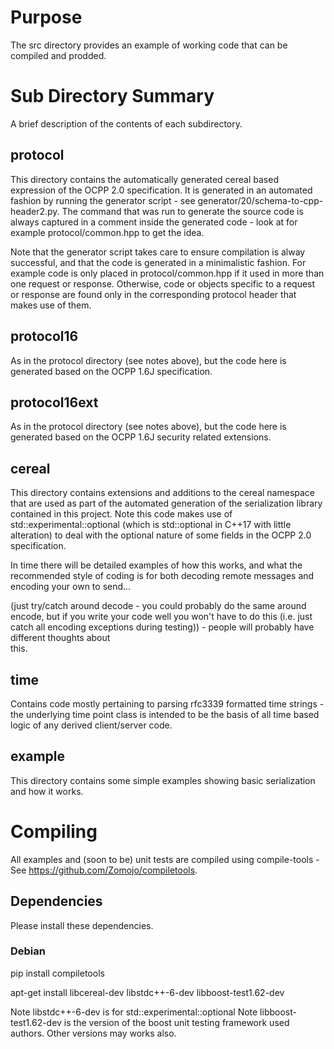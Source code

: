 # Purpose

The src directory provides an example of working code that can be compiled and
prodded.

# Sub Directory Summary

A brief description of the contents of each subdirectory.

## protocol

This directory contains the automatically generated cereal based expression of
the OCPP 2.0 specification. It is generated in an automated fashion by running 
the generator script - see generator/20/schema-to-cpp-header2.py. The command
that was run to generate the source code is always captured in a comment inside
the generated code - look at for example protocol/common.hpp to get the idea.

Note that the generator script takes care to ensure compilation is alway successful,
and that the code is generated in a minimalistic fashion. For example code is only
placed in protocol/common.hpp if it used in more than one request or response.
Otherwise, code or objects specific to a request or response are found only in the 
corresponding protocol header that makes use of them.

## protocol16

As in the protocol directory (see notes above), but the code here is generated
based on the OCPP 1.6J specification.

## protocol16ext

As in the protocol directory (see notes above), but the code here is generated
based on the OCPP 1.6J security related extensions.

## cereal

This directory contains extensions and additions to the cereal namespace that
are used as part of the automated generation of the serialization library
contained in this project. Note this code makes use of
std::experimental::optional (which is std::optional in C++17 with little alteration) 
to deal with the optional nature of some fields in the OCPP 2.0 specification.

In time there will be detailed examples of how this works, and what the recommended 
style of coding is for both decoding remote messages and encoding your own to send...

(just try/catch around decode - you could probably do the same around encode, but
if you write your code well you won't have to do this (i.e. just catch all encoding
exceptions during testing)) - people will probably have different thoughts about  
this.

## time

Contains code mostly pertaining to parsing rfc3339 formatted time strings -
the underlying time point class is intended to be the basis of all time based
logic of any derived client/server code.

## example

This directory contains some simple examples showing basic serialization and how it
works. 

# Compiling

All examples and (soon to be) unit tests are compiled using compile-tools - See
https://github.com/Zomojo/compiletools.


## Dependencies

Please install these dependencies.

### Debian

pip install compiletools

apt-get install libcereal-dev libstdc++-6-dev libboost-test1.62-dev

Note libstdc++-6-dev is for std::experimental::optional
Note libboost-test1.62-dev is the version of the boost unit testing framework used authors. Other versions may works also.
